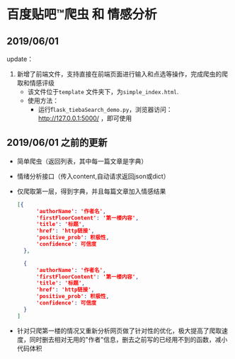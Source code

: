 # 百度贴吧™爬虫 和 情感分析



## 2019/06/01

update：

1. 新增了前端文件，支持直接在前端页面进行输入和点选等操作，完成爬虫的爬取和情感评级
   + 该文件位于`template` 文件夹下，为`simple_index.html`.
   + 使用方法：
     + 运行f`lask_tiebaSearch_demo.py`，浏览器访问：http://127.0.0.1:5000/ ，即可使用





## 2019/06/01 之前的更新

* 简单爬虫（返回列表，其中每一篇文章是字典）

* 情绪分析接口（传入content,自动请求返回json或dict）

* 仅爬取第一层，得到字典，并且每篇文章加入情感结果

  ```json
  [{
  		'authorName': '作者名',
  		'firstFloorContent': '第一楼内容',
  		'title': '标题',
  		'href': 'http链接',
  		'positive_prob': 积极性,
  		'confidence': 可信度
  	},
  
  	{
  		'authorName': '作者名',
  		'firstFloorContent': '第一楼内容',
  		'title': '标题',
  		'href': 'http链接',
  		'positive_prob': 积极性,
  		'confidence': 可信度
  	}
  ]
  ```

* 针对只爬第一楼的情况又重新分析网页做了针对性的优化，极大提高了爬取速度，同时删去相对无用的"作者"信息，删去之前写的已经用不到的函数，减小代码体积

